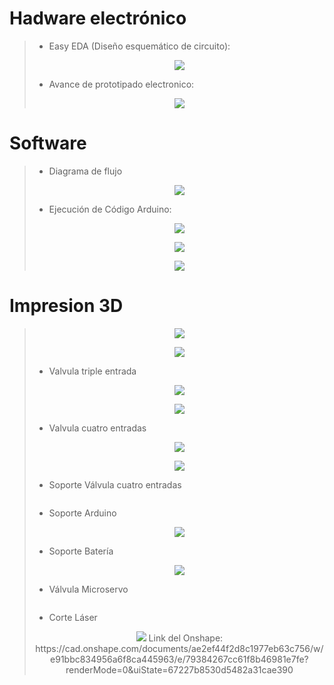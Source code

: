 # Hadware electrónico   
> * Easy EDA (Diseño esquemático de circuito):
> <p align="center"><img src="https://github.com/user-attachments/assets/2ab3e275-054f-453f-8110-692ace6dc029">
>
> * Avance de prototipado electronico:
> <p align="center"><img src="https://github.com/user-attachments/assets/618b7ec4-254a-4fbd-a170-7fd86dba78e3">

# Software
> * Diagrama de flujo
> <p align="center"><img src="https://github.com/user-attachments/assets/2e1a1059-2ac1-4aa0-959e-a0bdc8e00069">
>
> * Ejecución de Código Arduino:
> <p align="center"><img src="https://github.com/user-attachments/assets/6a726837-8b29-4b2a-88b5-3fcc89a9ebb9">
> <p align="center"><img src="https://github.com/user-attachments/assets/7092cb8e-6bde-4bb2-bf36-a43fe20ef2a0">
> <p align="center"><img src="https://github.com/user-attachments/assets/e8100ff5-0dd5-49c5-b6a2-baa1c7abb6a7">

# Impresion 3D
> <p align="center"><img src="https://github.com/user-attachments/assets/2a52bec2-83e9-4b50-a450-6b003397a70d">
> <p align="center"><img src="https://github.com/user-attachments/assets/345d50b3-f4ed-4a13-8fd4-e3e1ab526740">
>
> * Valvula triple entrada
> <p align="center"><img src="https://github.com/user-attachments/assets/b03eb3ac-d6e7-4357-8d3f-7dac66444218">
> <p align="center"><img src="https://github.com/user-attachments/assets/bfa78c95-42f5-4ff4-a1c6-c56edaf36ee5">
>
> * Valvula cuatro entradas
> <p align="center"><img src="https://github.com/user-attachments/assets/4f0a4f0c-c673-41f0-a11e-6dbff4c14c62">
> <p align="center"><img src="https://github.com/user-attachments/assets/bfa78c95-42f5-4ff4-a1c6-c56edaf36ee5">
>
>  * Soporte Válvula cuatro entradas
>   
> <p align="center"><img src="">
>
>  * Soporte Arduino
> <p align="center"><img src="https://github.com/user-attachments/assets/0e6f8292-1cc3-4b00-890e-c15fdf17cf93">
>
>  * Soporte Batería 
> <p align="center"><img src="https://github.com/user-attachments/assets/e5761308-98bf-4d20-9bfe-0afbf6553bf9">
>
>  * Válvula Microservo
> <p align="center"><img src="">
>
>  * Corte Láser
> <p align="center"><img src="https://github.com/user-attachments/assets/d8608fbb-68b7-4307-9312-e61b06be372f"> 
> Link del Onshape: https://cad.onshape.com/documents/ae2ef44f2d8c1977eb63c756/w/e91bbc834956a6f8ca445963/e/79384267cc61f8b46981e7fe?renderMode=0&uiState=67227b8530d5482a31cae390 
